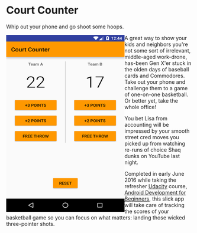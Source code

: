 # Court Counter
Whip out your phone and go shoot some hoops.

<a href="url"><img src="/Court Counter.png" align="left" height="480" width="320" ></a>

A great way to show your kids and neighbors you're not some sort of irrelevant, middle-aged work-drone, has-been Gen X'er stuck 
in the olden days of baseball cards and Commodores. Take out your phone and challenge them 
to a game of one-on-one basketball. Or better yet, take the whole office! 

You bet Lisa from accounting will be impressed by your smooth street cred moves you picked up from watching
re-runs of choice Shaq dunks on YouTube last night. 

Completed in early June 2016 while taking the refresher [Udacity](https://www.udacity.com/) course, [Android Development for Beginners](https://www.udacity.com/course/android-development-for-beginners--ud837),
this slick app will take care of tracking the scores of your basketball game so you can focus on what matters: landing those
wicked three-pointer shots. 
